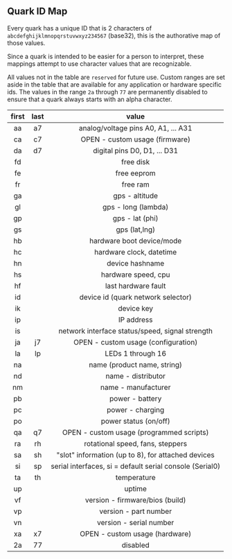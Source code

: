 ## Quark ID Map

Every quark has a unique ID that is 2 characters of `abcdefghijklmnopqrstuvwxyz234567` (base32), this is the authorative map of those values.

Since a quark is intended to be easier for a person to interpret, these mappings attempt to use character values that are recognizable.

All values not in the table are `reserved` for future use.  Custom ranges are set aside in the table that are available for any application or hardware specific ids.  The values in the range `2a` through `77` are permanently disabled to ensure that a quark always starts with an alpha character.

| first | last | value |
|:-----:|:----:|:-----:|
| aa    | a7   | analog/voltage pins A0, A1, ... A31
| ca    | c7   | OPEN - custom usage (firmware)
| da    | d7   | digital pins D0, D1, ... D31
| fd    |      | free disk
| fe    |      | free eeprom
| fr    |      | free ram
| ga    |      | gps - altitude
| gl    |      | gps - long (lambda)
| gp    |      | gps - lat (phi)
| gs    |      | gps (lat,lng)
| hb    |      | hardware boot device/mode
| hc    |      | hardware clock, datetime
| hn    |      | device hashname
| hs    |      | hardware speed, cpu
| hf    |      | last hardware fault
| id    |      | device id (quark network selector)
| ik    |      | device key
| ip    |      | IP address
| is    |      | network interface status/speed, signal strength
| ja    | j7   | OPEN - custom usage (configuration)
| la    | lp   | LEDs 1 through 16
| na    |      | name (product name, string)
| nd    |      | name - distributor
| nm    |      | name - manufacturer
| pb    |      | power - battery
| pc    |      | power - charging
| po    |      | power status (on/off)
| qa    | q7   | OPEN - custom usage (programmed scripts)
| ra    | rh   | rotational speed, fans, steppers
| sa    | sh   | "slot" information (up to 8), for attached devices
| si    | sp   | serial interfaces, si = default serial console (Serial0)
| ta    | th   | temperature
| up    |      | uptime
| vf    |      | version - firmware/bios (build)
| vp    |      | version - part number
| vn    |      | version - serial number
| xa    | x7   | OPEN - custom usage (hardware)
| 2a    | 77   | disabled
